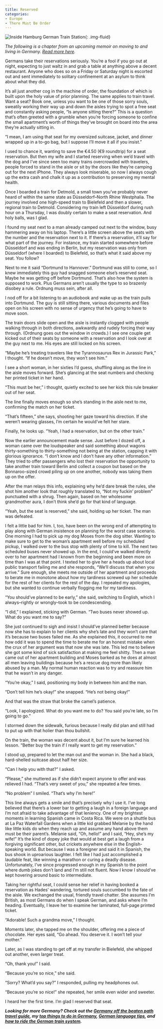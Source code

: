 ```yaml
---
title: Reserved
categories:
- Europe
- There Must Be Order
---
```


![Inside Hamburg German Train Station](https://withoutapath.com/wp-content/uploads/2017/11/Inside-Hamburg-German-Train-Station-1024x683.jpg){: .img-fluid}

_The following is a chapter from an upcoming memoir on moving to and living in Germany. [Read more here](https://withoutapath.com/category/essays/there-must-be-order/)._  

Germans take their reservations seriously. You’re a fool if you go out at night, expecting to just waltz in and grab a table at anything above a decent restaurant. Anyone who does so on a Friday or Saturday night is escorted out and sent immediately to solitary confinement at an asylum to think about what they did.

<!-- more -->

It’s all just another cog in the machine of order, the foundation of which is built upon the holy value of prior planning. The same applies to train travel. Want a seat? Book one, unless you want to be one of those sorry souls, sweatily working their way up and down the aisles trying to spot a free seat and constantly asking people, “Is anyone sitting there?” This is a question that’s often greeted with a grumble when you’re forcing someone to confine the small apartment’s worth of things they’ve brought on board into the area they’re actually sitting in.

“I mean, I am using that seat for my oversized suitcase, jacket, and dinner wrapped up in a to-go bag, but I suppose I’ll move it all if you insist.”

I used to chance it, wanting to save the €4.50 (€9 roundtrip) for a seat reservation. But then my wife and I started reserving when we’d travel with the dog and I’ve since seen too many trains overcrowded with travelers, people forced to stand in the aisle or sit by the doors like they’re camping out for the next iPhone. They always look miserable, so now I always cough up the extra cash and chalk it up as a contribution to preserving my mental health.

Once I boarded a train for Detmold, a small town you’ve probably never heard of within the same state as Düsseldorf–North Rhine Westphalia. The journey involved one high-speed train to Bielefeld and then a slower, regional train to Detmold. Considering my train left Düsseldorf during rush hour on a Thursday, I was doubly certain to make a seat reservation. And holy balls, was I glad.

I found my seat next to a man already camped out next to the window, busy hammering away on his laptop. There’s a little screen above the seats with the number and the reservation next to it. If there’s a reservation, it’ll say for what part of the journey. For instance, my train started somewhere before Düsseldorf and was ending in Berlin, but my reservation was only from Düsseldorf (where I boarded) to Bielefeld, so that’s what it said above my seat. You follow?

Next to me it said “Dortmund to Hannover.” Dortmund was still to come, so I knew immediately this guy had snagged someone else’s reserved seat. Maybe he was getting off before Dortmund. That’s also how the system is supposed to work. Plus Germans aren’t usually the type to so brazenly disobey a rule. Ordnung muss sein, after all.

I nod off for a bit listening to an audiobook and wake up as the train pulls into Dortmund. The guy is still sitting there, various documents and files open on his screen with no sense of urgency that he’s going to have to move soon.

The train doors slide open and the aisle is instantly clogged with people walking through in both directions, awkwardly and rudely forcing their way through. (Ordnung goes out the window in crowds.) I see one couple get kicked out of their seats by someone with a reservation and I look over at the guy next to me. His eyes are still locked on his screen.

“Maybe he’s treating travelers like the Tyrannosaurus Rex in Jurassic Park,” I thought. “If he doesn’t move, they won’t see him.”

I see a short woman, in her sixties I’d guess, shuffling along as the line in the aisle moves forward. She’s glancing at the seat numbers and checking her printed ticket in her hand.

“This must be her,” i thought, quietly excited to see her kick this rule breaker out of her seat.

The line finally moves enough so she’s standing in the aisle next to me, confirming the match on her ticket.

“That’s fifteen,” she says, shooting her gaze toward his direction. If she weren’t wearing glasses, I’m certain he would’ve felt her stare.

Finally, he looks up. “Yeah, I had a reservation, but on the other train.”

Now the earlier announcement made sense. Just before I dozed off, a woman came over the loudspeaker and said something about wagons thirty-something to thirty-something not being at the station, capping it with glorious ignorance. “I don’t know and I don’t have any other information.” They tried to offer passengers who lost their reservation the opportunity to take another train toward Berlin and collect a coupon but based on the Bonnaroo-sized crowd piling up on one another, nobody was taking them up on the offer.

After the man relays this info, explaining why he’d dare break the rules, she shot him another look that roughly translated to, “Not my fuckin’ problem” punctuated with a shrug. Then again, based on her wholesome grandmother aura, I don’t think she’d go for that kind of language.

“Yeah, but the seat is reserved,” she said, holding up her ticket. The man was defeated.

I felt a little bad for him. I, too, have been on the wrong end of attempting to play along with German insistence on planning for the worst case scenario. One morning I had to pick up my dog Moses from the dog sitter. Wanting to make sure to get to the woman’s apartment well before my scheduled pickup, I walked over to the bus stop with plenty of time to kill. The next two scheduled buses never showed up. In the end, I could’ve walked directly over to her apartment had I known from the beginning and been more on time than I was at that point. I texted her to give her a heads up about local public transport failing me and she responds, “We’ll discuss that when you arrive.” Sure enough, she meets me outside of her apartment and proceeds to berate me in monotone about how my tardiness screwed up her schedule for the rest of her clients for the rest of the day. I repeated my apologies, but she wanted to continue verbally flogging me for my tardiness.

“You should’ve planned to be early,” she said, switching to English, which I always–rightly or wrongly–took to be condescending.

“I did,” I explained, sticking with German. “Two buses never showed up. What do you want me to say?”

She just continued to sigh and insist I should’ve planned better because now she has to explain to her clients why she’s late and they won’t care that it’s because two buses failed me. As she explained this, it occurred to me how odd it was to spend the time to berate me for an honest mistake when the crux of her argument was that now she was late. This led me to believe she got some kind of sick satisfaction at making me feel shitty. Then a man came out of her apartment building and Moses barked as he does at almost all men leaving buildings because he’s a rescue dog more than likely abused by a man. My normal human reaction was to try and reassure him that he wasn’t in any danger.

“You’re okay,” I said, positioning my body in between him and the man.

“Don’t tell him he’s okay!” she snapped. “He’s not being okay!”

And that was the straw that broke the camel’s patience.

“Look, I apologized. What do you want me to do? You said you’re late, so I’m going to go.”

I stormed down the sidewalk, furious because I really did plan and still had to put up with that holier than thou bullshit.

On the train, the woman was decent about it, but I’m sure he learned his lesson. “Better buy the train if I really want to get my reservation.”

I stood up, prepared to let the man out and the woman in. She had a black, hard-shelled suitcase about half her size.

“Can I help you with that?” I asked.

“Please,” she muttered as if she didn’t expect anyone to offer and was relieved I had. “That’s very sweet of you,” she repeated a few times.

“No problem” I smiled. “That’s why I’m here!”

This line always gets a smile and that’s precisely why I use it. I’ve long believed that there’s a lower bar to getting a laugh in a foreign language and I’m not afraid to take advantage of that leniency. One of my brightest moments in learning Spanish came in Costa Rica. We were on a shuttle bus at La Paz Waterfall Gardens when a little kid grabbed Melanie by the hand like little kids do when they reach up and assume any hand above them must be their parent’s. Melanie said, “Oh, hello!” and I said, “Hey, she’s my wife!” It’s the kind of dopey joke that would at best get a laugh from a forgiving significant other, but crickets anywhere else in the English-speaking world. But because I was a foreigner and said it in Spanish, the bus shook in uproarious laughter. I felt like I had just accomplished a laudable feat, like winning a marathon or curing a deadly disease. Unfortunately, I’ve since progressed enough in my Spanish to the point where dumb jokes don’t land and I’m still not fluent. Now I know I should’ve kept hovering around basic to intermediate.

Taking her rightful seat, I could sense her relief in having booked a reservation as Hades’ wandering, tortured souls succumbed to the fate of the aisle. We exchanged the usual, friendly travel chatter. She assumes I’m British, as most Germans do when I speak German, and asks where I’m heading. Eventually, I leave her to examine her laminated, full-page printed ticket.

“Adorable! Such a grandma move,” I thought.

Moments later, she tapped me on the shoulder, offering me a piece of chocolate. Her eyes said, “Go ahead. You deserve it. I won’t tell your mother.”

Later, as I was standing to get off at my transfer in Bielefeld, she whipped out another, even larger treat.

“Oh, thank you!” I said.

“Because you’re so nice,” she said.

“Sorry? What’d you say?” I responded, pulling my headphones out.

“Because you’re so nice!” she repeated, her smile even wider and sweeter.

I heard her the first time. I’m glad I reserved that seat.

_**Looking for more Germany? Check out the [Germany off the beaten path travel guide](https://withoutapath.com/travel-guides/germany/), my [top things to do in Germany](https://withoutapath.com/things-to-do-in-germany/), [German language tips](https://withoutapath.com/most-important-german-travel-phrases/), and [how to ride the German train system](https://withoutapath.com/german-train/).**_

